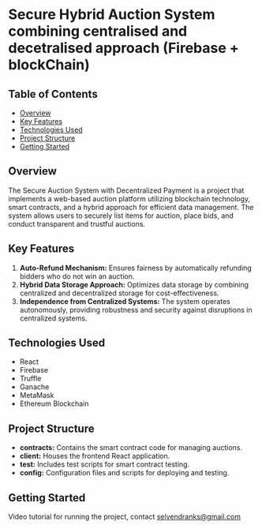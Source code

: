 # Secure Hybrid Auction System combining centralised and decetralised approach (Firebase + blockChain)  

## Table of Contents
- [Overview](#overview)
- [Key Features](#key-features)
- [Technologies Used](#technologies-used)
- [Project Structure](#project-structure)
- [Getting Started](#getting-started)

## Overview

The Secure Auction System with Decentralized Payment is a project that implements a web-based auction platform utilizing blockchain technology, smart contracts, and a hybrid approach for efficient data management. The system allows users to securely list items for auction, place bids, and conduct transparent and trustful auctions.

## Key Features

1. **Auto-Refund Mechanism:** Ensures fairness by automatically refunding bidders who do not win an auction.
2. **Hybrid Data Storage Approach:** Optimizes data storage by combining centralized and decentralized storage for cost-effectiveness.
3. **Independence from Centralized Systems:** The system operates autonomously, providing robustness and security against disruptions in centralized systems.

## Technologies Used

- React
- Firebase
- Truffle
- Ganache
- MetaMask
- Ethereum Blockchain

## Project Structure

- **contracts:** Contains the smart contract code for managing auctions.
- **client:** Houses the frontend React application.
- **test:** Includes test scripts for smart contract testing.
- **config:** Configuration files and scripts for deploying and testing.

## Getting Started

Video tutorial for running the project, contact selvendranks@gmail.com
